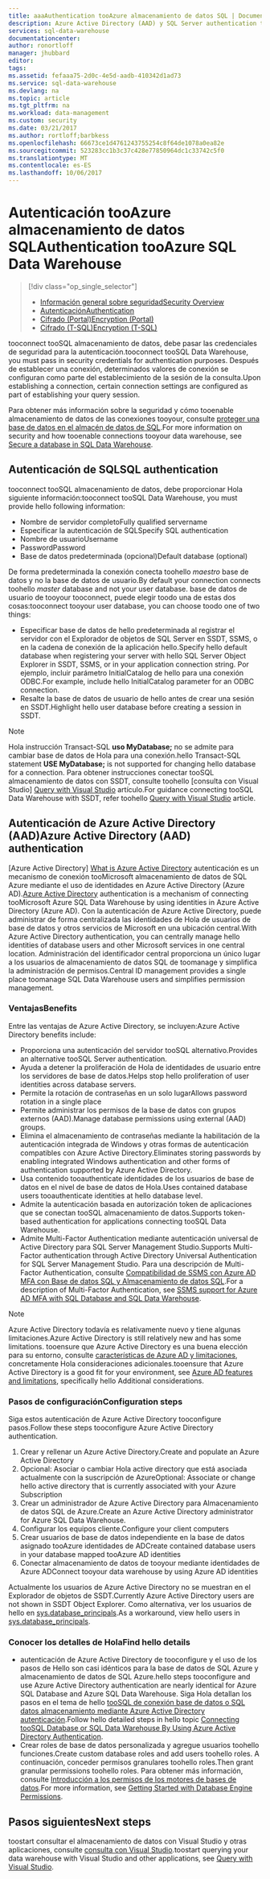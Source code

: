 ```yaml
---
title: aaaAuthentication tooAzure almacenamiento de datos SQL | Documentos de Microsoft
description: Azure Active Directory (AAD) y SQL Server authentication tooAzure almacenamiento de datos SQL.
services: sql-data-warehouse
documentationcenter: 
author: ronortloff
manager: jhubbard
editor: 
tags: 
ms.assetid: fefaaa75-2d0c-4e5d-aadb-410342d1ad73
ms.service: sql-data-warehouse
ms.devlang: na
ms.topic: article
ms.tgt_pltfrm: na
ms.workload: data-management
ms.custom: security
ms.date: 03/21/2017
ms.author: rortloff;barbkess
ms.openlocfilehash: 66673ce1d4761243755254c8f64de1078a0ea82e
ms.sourcegitcommit: 523283cc1b3c37c428e77850964dc1c33742c5f0
ms.translationtype: MT
ms.contentlocale: es-ES
ms.lasthandoff: 10/06/2017
---
```

# <a name="authentication-tooazure-sql-data-warehouse"></a><span data-ttu-id="89af4-103">Autenticación tooAzure almacenamiento de datos SQL</span><span class="sxs-lookup"><span data-stu-id="89af4-103">Authentication tooAzure SQL Data Warehouse</span></span>
> [!div class="op_single_selector"]
> * [<span data-ttu-id="89af4-104">Información general sobre seguridad</span><span class="sxs-lookup"><span data-stu-id="89af4-104">Security Overview</span></span>](sql-data-warehouse-overview-manage-security.md)
> * [<span data-ttu-id="89af4-105">Autenticación</span><span class="sxs-lookup"><span data-stu-id="89af4-105">Authentication</span></span>](sql-data-warehouse-authentication.md)
> * [<span data-ttu-id="89af4-106">Cifrado (Portal)</span><span class="sxs-lookup"><span data-stu-id="89af4-106">Encryption (Portal)</span></span>](sql-data-warehouse-encryption-tde.md)
> * [<span data-ttu-id="89af4-107">Cifrado (T-SQL)</span><span class="sxs-lookup"><span data-stu-id="89af4-107">Encryption (T-SQL)</span></span>](sql-data-warehouse-encryption-tde-tsql.md)
> 
> 

<span data-ttu-id="89af4-108">tooconnect tooSQL almacenamiento de datos, debe pasar las credenciales de seguridad para la autenticación.</span><span class="sxs-lookup"><span data-stu-id="89af4-108">tooconnect tooSQL Data Warehouse, you must pass in security credentials for authentication purposes.</span></span> <span data-ttu-id="89af4-109">Después de establecer una conexión, determinados valores de conexión se configuran como parte del establecimiento de la sesión de la consulta.</span><span class="sxs-lookup"><span data-stu-id="89af4-109">Upon establishing a connection, certain connection settings are configured as part of establishing your query session.</span></span>  

<span data-ttu-id="89af4-110">Para obtener más información sobre la seguridad y cómo tooenable almacenamiento de datos de las conexiones tooyour, consulte [proteger una base de datos en el almacén de datos de SQL][Secure a database in SQL Data Warehouse].</span><span class="sxs-lookup"><span data-stu-id="89af4-110">For more information on security and how tooenable connections tooyour data warehouse, see [Secure a database in SQL Data Warehouse][Secure a database in SQL Data Warehouse].</span></span>

## <a name="sql-authentication"></a><span data-ttu-id="89af4-111">Autenticación de SQL</span><span class="sxs-lookup"><span data-stu-id="89af4-111">SQL authentication</span></span>
<span data-ttu-id="89af4-112">tooconnect tooSQL almacenamiento de datos, debe proporcionar Hola siguiente información:</span><span class="sxs-lookup"><span data-stu-id="89af4-112">tooconnect tooSQL Data Warehouse, you must provide hello following information:</span></span>

* <span data-ttu-id="89af4-113">Nombre de servidor completo</span><span class="sxs-lookup"><span data-stu-id="89af4-113">Fully qualified servername</span></span>
* <span data-ttu-id="89af4-114">Especificar la autenticación de SQL</span><span class="sxs-lookup"><span data-stu-id="89af4-114">Specify SQL authentication</span></span>
* <span data-ttu-id="89af4-115">Nombre de usuario</span><span class="sxs-lookup"><span data-stu-id="89af4-115">Username</span></span>
* <span data-ttu-id="89af4-116">Password</span><span class="sxs-lookup"><span data-stu-id="89af4-116">Password</span></span>
* <span data-ttu-id="89af4-117">Base de datos predeterminada (opcional)</span><span class="sxs-lookup"><span data-stu-id="89af4-117">Default database (optional)</span></span>

<span data-ttu-id="89af4-118">De forma predeterminada la conexión conecta toohello *maestro* base de datos y no la base de datos de usuario.</span><span class="sxs-lookup"><span data-stu-id="89af4-118">By default your connection connects toohello *master* database and not your user database.</span></span> <span data-ttu-id="89af4-119">base de datos de usuario de tooyour tooconnect, puede elegir toodo una de estas dos cosas:</span><span class="sxs-lookup"><span data-stu-id="89af4-119">tooconnect tooyour user database, you can choose toodo one of two things:</span></span>

* <span data-ttu-id="89af4-120">Especificar base de datos de hello predeterminada al registrar el servidor con el Explorador de objetos de SQL Server en SSDT, SSMS, o en la cadena de conexión de la aplicación hello.</span><span class="sxs-lookup"><span data-stu-id="89af4-120">Specify hello default database when registering your server with hello SQL Server Object Explorer in SSDT, SSMS, or in your application connection string.</span></span> <span data-ttu-id="89af4-121">Por ejemplo, incluir parámetro InitialCatalog de hello para una conexión ODBC.</span><span class="sxs-lookup"><span data-stu-id="89af4-121">For example, include hello InitialCatalog parameter for an ODBC connection.</span></span>
* <span data-ttu-id="89af4-122">Resalte la base de datos de usuario de hello antes de crear una sesión en SSDT.</span><span class="sxs-lookup"><span data-stu-id="89af4-122">Highlight hello user database before creating a session in SSDT.</span></span>

> [!NOTE]
> <span data-ttu-id="89af4-123">Hola instrucción Transact-SQL **uso MyDatabase;** no se admite para cambiar base de datos de Hola para una conexión.</span><span class="sxs-lookup"><span data-stu-id="89af4-123">hello Transact-SQL statement **USE MyDatabase;** is not supported for changing hello database for a connection.</span></span> <span data-ttu-id="89af4-124">Para obtener instrucciones conectar tooSQL almacenamiento de datos con SSDT, consulte toohello [consulta con Visual Studio] [ Query with Visual Studio] artículo.</span><span class="sxs-lookup"><span data-stu-id="89af4-124">For guidance connecting tooSQL Data Warehouse with SSDT, refer toohello [Query with Visual Studio][Query with Visual Studio] article.</span></span>
> 
> 

## <a name="azure-active-directory-aad-authentication"></a><span data-ttu-id="89af4-125">Autenticación de Azure Active Directory (AAD)</span><span class="sxs-lookup"><span data-stu-id="89af4-125">Azure Active Directory (AAD) authentication</span></span>
<span data-ttu-id="89af4-126">[Azure Active Directory] [ What is Azure Active Directory] autenticación es un mecanismo de conexión tooMicrosoft almacenamiento de datos de SQL Azure mediante el uso de identidades en Azure Active Directory (Azure AD).</span><span class="sxs-lookup"><span data-stu-id="89af4-126">[Azure Active Directory][What is Azure Active Directory] authentication is a mechanism of connecting tooMicrosoft Azure SQL Data Warehouse by using identities in Azure Active Directory (Azure AD).</span></span> <span data-ttu-id="89af4-127">Con la autenticación de Azure Active Directory, puede administrar de forma centralizada las identidades de Hola de usuarios de base de datos y otros servicios de Microsoft en una ubicación central.</span><span class="sxs-lookup"><span data-stu-id="89af4-127">With Azure Active Directory authentication, you can centrally manage hello identities of database users and other Microsoft services in one central location.</span></span> <span data-ttu-id="89af4-128">Administración del identificador central proporciona un único lugar a los usuarios de almacenamiento de datos SQL de toomanage y simplifica la administración de permisos.</span><span class="sxs-lookup"><span data-stu-id="89af4-128">Central ID management provides a single place toomanage SQL Data Warehouse users and simplifies permission management.</span></span> 

### <a name="benefits"></a><span data-ttu-id="89af4-129">Ventajas</span><span class="sxs-lookup"><span data-stu-id="89af4-129">Benefits</span></span>
<span data-ttu-id="89af4-130">Entre las ventajas de Azure Active Directory, se incluyen:</span><span class="sxs-lookup"><span data-stu-id="89af4-130">Azure Active Directory benefits include:</span></span>

* <span data-ttu-id="89af4-131">Proporciona una autenticación del servidor tooSQL alternativo.</span><span class="sxs-lookup"><span data-stu-id="89af4-131">Provides an alternative tooSQL Server authentication.</span></span>
* <span data-ttu-id="89af4-132">Ayuda a detener la proliferación de Hola de identidades de usuario entre los servidores de base de datos.</span><span class="sxs-lookup"><span data-stu-id="89af4-132">Helps stop hello proliferation of user identities across database servers.</span></span>
* <span data-ttu-id="89af4-133">Permite la rotación de contraseñas en un solo lugar</span><span class="sxs-lookup"><span data-stu-id="89af4-133">Allows password rotation in a single place</span></span>
* <span data-ttu-id="89af4-134">Permite administrar los permisos de la base de datos con grupos externos (AAD).</span><span class="sxs-lookup"><span data-stu-id="89af4-134">Manage database permissions using external (AAD) groups.</span></span>
* <span data-ttu-id="89af4-135">Elimina el almacenamiento de contraseñas mediante la habilitación de la autenticación integrada de Windows y otras formas de autenticación compatibles con Azure Active Directory.</span><span class="sxs-lookup"><span data-stu-id="89af4-135">Eliminates storing passwords by enabling integrated Windows authentication and other forms of authentication supported by Azure Active Directory.</span></span>
* <span data-ttu-id="89af4-136">Usa contenido tooauthenticate identidades de los usuarios de base de datos en el nivel de base de datos de Hola.</span><span class="sxs-lookup"><span data-stu-id="89af4-136">Uses contained database users tooauthenticate identities at hello database level.</span></span>
* <span data-ttu-id="89af4-137">Admite la autenticación basada en autorización token de aplicaciones que se conectan tooSQL almacenamiento de datos.</span><span class="sxs-lookup"><span data-stu-id="89af4-137">Supports token-based authentication for applications connecting tooSQL Data Warehouse.</span></span>
* <span data-ttu-id="89af4-138">Admite Multi-Factor Authentication mediante autenticación universal de Active Directory para SQL Server Management Studio.</span><span class="sxs-lookup"><span data-stu-id="89af4-138">Supports Multi-Factor authentication through Active Directory Universal Authentication for SQL Server Management Studio.</span></span> <span data-ttu-id="89af4-139">Para una descripción de Multi-Factor Authentication, consulte [Compatibilidad de SSMS con Azure AD MFA con Base de datos SQL y Almacenamiento de datos SQL](../sql-database/sql-database-ssms-mfa-authentication.md).</span><span class="sxs-lookup"><span data-stu-id="89af4-139">For a description of Multi-Factor Authentication, see [SSMS support for Azure AD MFA with SQL Database and SQL Data Warehouse](../sql-database/sql-database-ssms-mfa-authentication.md).</span></span>

> [!NOTE]
> <span data-ttu-id="89af4-140">Azure Active Directory todavía es relativamente nuevo y tiene algunas limitaciones.</span><span class="sxs-lookup"><span data-stu-id="89af4-140">Azure Active Directory is still relatively new and has some limitations.</span></span> <span data-ttu-id="89af4-141">tooensure que Azure Active Directory es una buena elección para su entorno, consulte [características de Azure AD y limitaciones][Azure AD features and limitations], concretamente Hola consideraciones adicionales.</span><span class="sxs-lookup"><span data-stu-id="89af4-141">tooensure that Azure Active Directory is a good fit for your environment, see [Azure AD features and limitations][Azure AD features and limitations], specifically hello Additional considerations.</span></span>
> 
> 

### <a name="configuration-steps"></a><span data-ttu-id="89af4-142">Pasos de configuración</span><span class="sxs-lookup"><span data-stu-id="89af4-142">Configuration steps</span></span>
<span data-ttu-id="89af4-143">Siga estos autenticación de Azure Active Directory tooconfigure pasos.</span><span class="sxs-lookup"><span data-stu-id="89af4-143">Follow these steps tooconfigure Azure Active Directory authentication.</span></span>

1. <span data-ttu-id="89af4-144">Crear y rellenar un Azure Active Directory.</span><span class="sxs-lookup"><span data-stu-id="89af4-144">Create and populate an Azure Active Directory</span></span>
2. <span data-ttu-id="89af4-145">Opcional: Asociar o cambiar Hola active directory que está asociada actualmente con la suscripción de Azure</span><span class="sxs-lookup"><span data-stu-id="89af4-145">Optional: Associate or change hello active directory that is currently associated with your Azure Subscription</span></span>
3. <span data-ttu-id="89af4-146">Crear un administrador de Azure Active Directory para Almacenamiento de datos SQL de Azure.</span><span class="sxs-lookup"><span data-stu-id="89af4-146">Create an Azure Active Directory administrator for Azure SQL Data Warehouse.</span></span>
4. <span data-ttu-id="89af4-147">Configurar los equipos cliente.</span><span class="sxs-lookup"><span data-stu-id="89af4-147">Configure your client computers</span></span>
5. <span data-ttu-id="89af4-148">Crear usuarios de base de datos independiente en la base de datos asignado tooAzure identidades de AD</span><span class="sxs-lookup"><span data-stu-id="89af4-148">Create contained database users in your database mapped tooAzure AD identities</span></span>
6. <span data-ttu-id="89af4-149">Conectar almacenamiento de datos de tooyour mediante identidades de Azure AD</span><span class="sxs-lookup"><span data-stu-id="89af4-149">Connect tooyour data warehouse by using Azure AD identities</span></span>

<span data-ttu-id="89af4-150">Actualmente los usuarios de Azure Active Directory no se muestran en el Explorador de objetos de SSDT.</span><span class="sxs-lookup"><span data-stu-id="89af4-150">Currently Azure Active Directory users are not shown in SSDT Object Explorer.</span></span> <span data-ttu-id="89af4-151">Como alternativa, ver los usuarios de hello en [sys.database_principals](https://msdn.microsoft.com/library/ms187328.aspx).</span><span class="sxs-lookup"><span data-stu-id="89af4-151">As a workaround, view hello users in [sys.database_principals](https://msdn.microsoft.com/library/ms187328.aspx).</span></span>

### <a name="find-hello-details"></a><span data-ttu-id="89af4-152">Conocer los detalles de Hola</span><span class="sxs-lookup"><span data-stu-id="89af4-152">Find hello details</span></span>
* <span data-ttu-id="89af4-153">autenticación de Azure Active Directory de tooconfigure y el uso de los pasos de Hello son casi idénticos para la base de datos de SQL Azure y almacenamiento de datos de SQL Azure.</span><span class="sxs-lookup"><span data-stu-id="89af4-153">hello steps tooconfigure and use Azure Active Directory authentication are nearly identical for Azure SQL Database and Azure SQL Data Warehouse.</span></span> <span data-ttu-id="89af4-154">Siga Hola detallan los pasos en el tema de hello [tooSQL de conexión base de datos o SQL datos almacenamiento mediante Azure Active Directory autenticación](../sql-database/sql-database-aad-authentication.md).</span><span class="sxs-lookup"><span data-stu-id="89af4-154">Follow hello detailed steps in hello topic [Connecting tooSQL Database or SQL Data Warehouse By Using Azure Active Directory Authentication](../sql-database/sql-database-aad-authentication.md).</span></span>
* <span data-ttu-id="89af4-155">Crear roles de base de datos personalizada y agregue usuarios toohello funciones.</span><span class="sxs-lookup"><span data-stu-id="89af4-155">Create custom database roles and add users toohello roles.</span></span> <span data-ttu-id="89af4-156">A continuación, conceder permisos granulares toohello roles.</span><span class="sxs-lookup"><span data-stu-id="89af4-156">Then grant granular permissions toohello roles.</span></span> <span data-ttu-id="89af4-157">Para obtener más información, consulte [Introducción a los permisos de los motores de bases de datos](https://msdn.microsoft.com/library/mt667986.aspx).</span><span class="sxs-lookup"><span data-stu-id="89af4-157">For more information, see [Getting Started with Database Engine Permissions](https://msdn.microsoft.com/library/mt667986.aspx).</span></span>

## <a name="next-steps"></a><span data-ttu-id="89af4-158">Pasos siguientes</span><span class="sxs-lookup"><span data-stu-id="89af4-158">Next steps</span></span>
<span data-ttu-id="89af4-159">toostart consultar el almacenamiento de datos con Visual Studio y otras aplicaciones, consulte [consulta con Visual Studio][Query with Visual Studio].</span><span class="sxs-lookup"><span data-stu-id="89af4-159">toostart querying your data warehouse with Visual Studio and other applications, see [Query with Visual Studio][Query with Visual Studio].</span></span>

<!-- Article references -->
[Secure a database in SQL Data Warehouse]: ./sql-data-warehouse-overview-manage-security.md
[Query with Visual Studio]: ./sql-data-warehouse-query-visual-studio.md
[What is Azure Active Directory]: ../active-directory/active-directory-whatis.md
[Azure AD features and limitations]: ../sql-database/sql-database-aad-authentication.md#azure-ad-features-and-limitations
